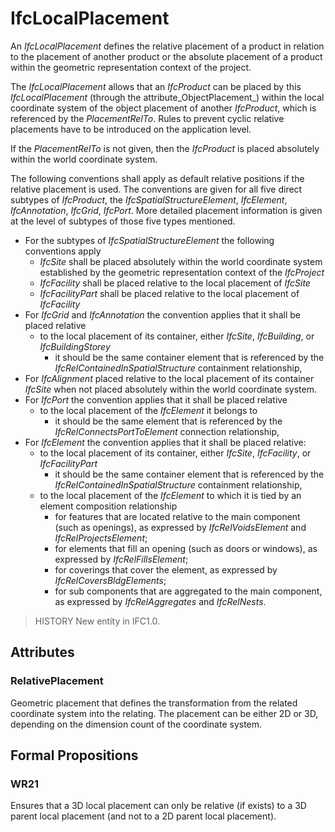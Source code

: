 # IfcLocalPlacement

An _IfcLocalPlacement_ defines the relative placement of a product in relation to the placement of another product or the absolute placement of a product within the geometric representation context of the project.

The _IfcLocalPlacement_ allows that an _IfcProduct_ can be placed by this _IfcLocalPlacement_ (through the attribute_ObjectPlacement_) within the local coordinate system of the object placement of another _IfcProduct_, which is referenced by the _PlacementRelTo_. Rules to prevent cyclic relative placements have to be introduced on the application level.

If the _PlacementRelTo_ is not given, then the _IfcProduct_ is placed absolutely within the world coordinate system.

The following conventions shall apply as default relative positions if the relative placement is used. The conventions are given for all five direct subtypes of _IfcProduct_, the _IfcSpatialStructureElement_, _IfcElement_, _IfcAnnotation_, _IfcGrid_, _IfcPort_. More detailed placement information is given at the level of subtypes of those five types mentioned.

* For the subtypes of _IfcSpatialStructureElement_ the following conventions apply 
    * _IfcSite_ shall be placed absolutely within the world coordinate system established by the geometric representation context of the _IfcProject_ 
    * _IfcFacility_ shall be placed relative to the local placement of _IfcSite_ 
    * _IfcFacilityPart_ shall be placed relative to the local placement of _IfcFacility_ 
* For _IfcGrid_ and _IfcAnnotation_ the convention applies that it shall be placed relative 
    *  to the local placement of its container, either _IfcSite_, _IfcBuilding_, or _IfcBuildingStorey_ 
        * it should be the same container element that is referenced by the _IfcRelContainedInSpatialStructure_ containment relationship, 
*  For _IfcAlignment_ placed relative to the local placement of its container _IfcSite_ when not placed absolutely within the world coordinate system. 
* For _IfcPort_ the convention applies that it shall be placed relative 
    *  to the local placement of the _IfcElement_ it belongs to 
        * it should be the same element that is referenced by the _IfcRelConnectsPortToElement_ connection relationship, 
*  For _IfcElement_ the convention applies that it shall be placed relative: 
    *  to the local placement of its container, either _IfcSite_, _IfcFacility_, or _IfcFacilityPart_ 
        * it should be the same container element that is referenced by the _IfcRelContainedInSpatialStructure_ containment relationship, 
    * to the local placement of the _IfcElement_ to which it is tied by an element composition relationship 
        * for features that are located relative to the main component (such as openings), as expressed by _IfcRelVoidsElement_ and _IfcRelProjectsElement_;
        * for elements that fill an opening (such as doors or windows), as expressed by _IfcRelFillsElement_;
        * for coverings that cover the element, as expressed by _IfcRelCoversBldgElements_;
        * for sub components that are aggregated to the main component, as expressed by _IfcRelAggregates_ and _IfcRelNests_. 

> HISTORY  New entity in IFC1.0.

## Attributes

### RelativePlacement
Geometric placement that defines the transformation from the related coordinate system into the relating. The placement can be either 2D or 3D, depending on the dimension count of the coordinate system.

## Formal Propositions

### WR21
Ensures that a 3D local placement can only be relative (if exists) to a 3D parent local placement (and not to a 2D parent local placement).
